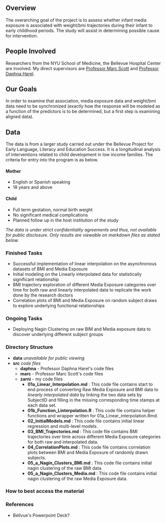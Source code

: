 ## Overview

The overarching goal of the project is to assess whether infant media exposure is associated with weight/bmi trajectories during their infant to early childhood periods. The study will assist in determining possible cause for intervention. 

## People Involved

Researchers from the NYU School of Medicine, the Bellevue Hospital Center are involved. My direct supervisors are [Professor Marc Scott](https://steinhardt.nyu.edu/faculty/Marc_A._Scott) and [Professor Daphna Harel](https://steinhardt.nyu.edu/faculty/Daphna_Harel).

## Our Goals

In order to examine that association, media exposure data and weight/bmi data need to be synchronized (exactly how the response will be modeled as a function of the predictors is to be determined, but a first step is examining aligned data). 

## Data 

The data is from a larger study carried out under the Bellevue Project for Early Language, Literacy and Education Success. It is a longitudinal analysis of interventions related to child development in low income families. The criteria for entry into the program is as below.

#### Mother 

* English or Spanish speaking
* 18 years and above

#### Child

* Full term gestation, normal birth weight
* No significant medical complications
* Planned follow up in the host institution of the study

*The data is under strict confidentiality agreements and thus, not available for public disclosure. Only results are viewable on markdown files as stated below.*

### Finished Tasks

* Successful implementation of linear interpolation on the asynchronous datasets of BMI and Media Exposure  
* Initial modeling on the Linearly interpolated data for statistically significant relationship
* BMI trajectory exploration of different Media Exposure categories over time for both raw and linearly interpolated data to replicate the work done by the research doctors
* Correlation plots of BMI and Media Exposure on random subject draws to explore underlying functional relationships

### Ongoing Tasks

* Deploying Nagin Clustering on raw BIM and Media exposure data to discover underlying different subject groups

### Directory Structure

* **data** *unavailable for public viewing*
* **src** *code files*
  * **daphna** - Professor Daphna Harel's code files
  * **marc** - Professor Marc Scott's code files
  * **zarni** - my code files
      * **01a_Linear_Interpolation.md** : This code file contains start to end process of converting Raw Media Exposure and BMI data to   *linearly interpolated data* by linking the two data sets by SubjectID and filling in the missing corresponding time stamps at each data set.
      * **01b_Function_Linterpolation.R** : This code file contains helper functions and wrapper written for 01a_Linear_interpolation.Rmd.
      * **02_InitialModels.md** : This code file contains initial linear regression and multi-level models.
      * **03_BMI_Trajectories.md** : This code file contains BMI trajectories over time across different Media Exposure categories for both raw and interpolated data.
      * **04_CorrelationPlots.md** : This code file contains correlation plots between BMI and Media Exposure of randomly drawn subjects.
      * **05_a_Nagin_Clusters_BMI.md** : This code file contains initial nagin clustering of the raw BMI data.
      * **05_a_Nagin_Clusters_Media.md** : This code file contains initial nagin clustering of the raw Media Exposure data.


### How to best access the material




### References

* Bellvue's Powerpoint Deck?

  









